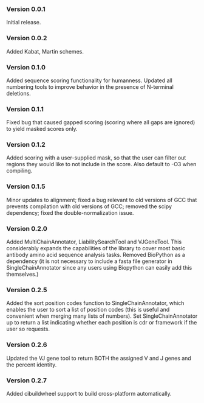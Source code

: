 ### Version 0.0.1
Initial release.

### Version 0.0.2
Added Kabat, Martin schemes.

### Version 0.1.0
Added sequence scoring functionality for humanness.
Updated all numbering tools to improve behavior in
the presence of N-terminal deletions.

### Version 0.1.1
Fixed bug that caused gapped scoring (scoring where all
gaps are ignored) to yield masked scores only.

### Version 0.1.2
Added scoring with a user-supplied mask, so that the
user can filter out regions they would like to not include
in the score. Also default to -O3 when compiling.

### Version 0.1.5
Minor updates to alignment; fixed a bug relevant to old versions
of GCC that prevents compilation with old versions of GCC; removed
the scipy dependency; fixed the double-normalization issue.

### Version 0.2.0
Added MultiChainAnnotator, LiabilitySearchTool and VJGeneTool. This
considerably expands the capabilities of the library to cover most basic
antibody amino acid sequence analysis tasks. Removed BioPython as a dependency
(it is not necessary to include a fasta file generator in SingleChainAnnotator
since any users using Biopython can easily add this themselves.)

### Version 0.2.5
Added the sort position codes function to SingleChainAnnotator, which enables
the user to sort a list of position codes (this is useful and convenient when
merging many lists of numbers). Set SingleChainAnnotator up to return a list
indicating whether each position is cdr or framework if the user so requests.

### Version 0.2.6
Updated the VJ gene tool to return BOTH the assigned V and J genes and the
percent identity.

### Version 0.2.7
Added cibuildwheel support to build cross-platform automatically.
